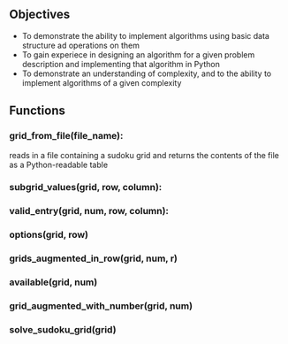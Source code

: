 ## Objectives 
- To demonstrate the ability to implement algorithms using basic data structure ad operations on them 
- To gain experiece in designing an algorithm for a given problem description and implementing that algorithm in Python 
- To demonstrate an understanding of complexity, and to the ability to implement algorithms of a given complexity

## Functions 

### grid_from_file(file_name): 
reads in a file containing a sudoku grid and returns the contents of the file as a Python-readable table

### subgrid_values(grid, row, column):

### valid_entry(grid, num, row, column):

### options(grid, row)

### grids_augmented_in_row(grid, num, r)

### available(grid, num) 

### grid_augmented_with_number(grid, num)

### solve_sudoku_grid(grid)


